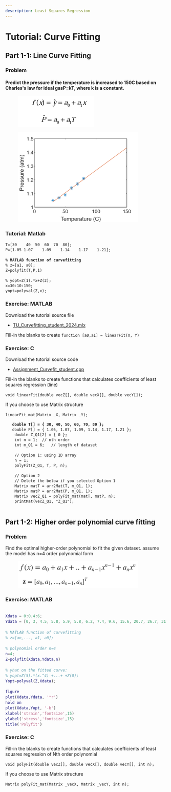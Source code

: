 ```yaml
---
description: Least Squares Regression
---
```


# Tutorial: Curve Fitting

## Part 1-1: Line Curve Fitting&#x20;

### Problem

#### Predict the pressure if the temperature is increased to 150C based on Charles's law for ideal gasP=kT, where k is a constant.

<figure><img src="../../.gitbook/assets/image (1).png" alt="" width="237"><figcaption></figcaption></figure>

<figure><img src="../../.gitbook/assets/image.png" alt="" width="375"><figcaption></figcaption></figure>

### Tutorial: Matlab

<pre class="language-matlab"><code class="lang-matlab">T=[30	40	50	60	70	80];
P=[1.05	1.07	1.09	1.14	1.17	1.21];

<strong>% MATLAB function of curvefitting
</strong>% z=[a1, a0]; 
Z=polyfit(T,P,1)

% yopt=Z(1).*x+Z(2);
x=30:10:150;
yopt=polyval(Z,x);  
</code></pre>

### Exercise: MATLAB

Download the tutorial source file

* [TU\_Curvefitting\_student\_2024.mlx](https://github.com/ykkimhgu/NumericalProg-student/blob/main/tutorial/TU\_Curvefitting/TU\_Curvefitting\_student\_2024.mlx)

Fill-in the blanks to create `function [a0,a1] = linearFit(X, Y)`

### Exercise: C

Download the tutorial source code

* [Assignment\_Curvefit\_student.cpp](https://github.com/ykkimhgu/NumericalProg-student/blob/main/src/Assignment\_Curvefit\_student.cpp)

Fill-in the blanks to create functions that  calculates coefficients of least squares regression (line)

`void linearFit(double vecZ[], double vecX[], double vecY[]);`&#x20;

If you choose to use  Matrix structure

`linearFit_mat(Matrix _X, Matrix _Y);`&#x20;



<pre class="language-c"><code class="lang-c"><strong>	double T[] = { 30, 40, 50, 60, 70, 80 };
</strong>	double P[] = { 1.05, 1.07, 1.09, 1.14, 1.17, 1.21 };
	double Z_Q1[2] = { 0 };
	int n = 1;	// nth order
	int m_Q1 = 6;	// length of dataset

	// Option 1: using 1D array
	n = 1;
	polyFit(Z_Q1, T, P, n);
	
	// Option 2	
	// Delete the below if you selected Option 1
	Matrix matT = arr2Mat(T, m_Q1, 1);
	Matrix matP = arr2Mat(P, m_Q1, 1);
	Matrix vecZ_Q1 = polyFit_mat(matT, matP, n);
	printMat(vecZ_Q1, "Z_Q1");

</code></pre>







## Part 1-2: Higher order polynomial curve fitting&#x20;

### Problem

Find the optimal higher-order polynomial to fit the given dataset. assume the model has n=4 order polynomial form

<figure><img src="../../.gitbook/assets/image (2).png" alt="" width="375"><figcaption></figcaption></figure>

### Exercise: MATLAB

```matlab

Xdata = 0:0.4:6;
Ydata = [0, 3, 4.5, 5.8, 5.9, 5.8, 6.2, 7.4, 9.6, 15.6, 20.7, 26.7, 31.1, 35.6, 39.3, 41.5];

% MATLAB function of curvefitting
% z=[an,..., a1, a0]; 

% polynomial order n=4
n=4;
Z=polyfit(Xdata,Ydata,n)

% yhat on the fitted curve:
% yopt=Z(5).*(x.^4) +...+ +Z(0);
Yopt=polyval(Z,Xdata);

figure
plot(Xdata,Ydata, '*r')
hold on
plot(Xdata,Yopt, '-b')
xlabel('strain','fontsize',15)
ylabel('stress','fontsize',15)
title('Polyfit')
```

### Exercise: C

Fill-in the blanks to create functions that  calculates coefficients of least squares regression of  Nth order polynomial&#x20;

`void polyFit(double vecZ[], double vecX[], double vecY[], int n);`

If you choose to use  Matrix structure

`Matrix polyFit_mat(Matrix _vecX, Matrix _vecY, int n);`




